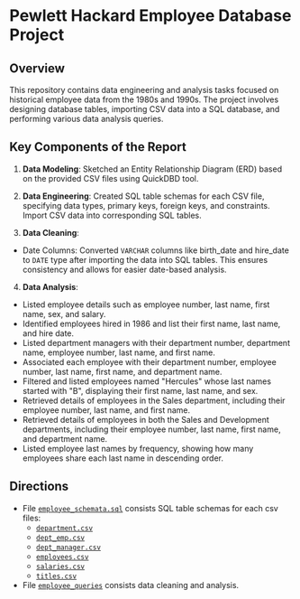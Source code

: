 # Pewlett Hackard Employee Database Project

## Overview

This repository contains data engineering and analysis tasks focused on historical employee data from the 1980s and 1990s. The project involves designing database tables, importing CSV data into a SQL database, and performing various data analysis queries.

## Key Components of the Report
1. **Data Modeling**: Sketched an Entity Relationship Diagram (ERD) based on the provided CSV files using QuickDBD tool.

2. **Data Engineering**: Created SQL table schemas for each CSV file, specifying data types, primary keys, foreign keys, and constraints. Import CSV data into corresponding SQL tables.

3. **Data Cleaning**:
- Date Columns: Converted `VARCHAR` columns like birth_date and hire_date to `DATE` type after importing the data into SQL tables. This ensures consistency and allows for easier date-based analysis.

4. **Data Analysis**:
- Listed employee details such as employee number, last name, first name, sex, and salary.
- Identified employees hired in 1986 and list their first name, last name, and hire date.
- Listed department managers with their department number, department name, employee number, last name, and first name.
- Associated each employee with their department number, employee number, last name, first name, and department name.
- Filtered and listed employees named "Hercules" whose last names started with "B", displaying their first name, last name, and sex.
- Retrieved details of employees in the Sales department, including their employee number, last name, and first name.
- Retrieved details of employees in both the Sales and Development departments, including their employee number, last name, first name, and department name.
- Listed employee last names by frequency, showing how many employees share each last name in descending order.

## Directions
- File <code style ="color:blue">[employee_schemata.sql](https://github.com/Ernawaty2024/sql-challenge/blob/main/EmployeeSQL/employee_schemata.sql)</code>  consists SQL table schemas for each csv files:
    - <code style ="color:blue">[department.csv](https://github.com/Ernawaty2024/sql-challenge/blob/main/EmployeeSQL/data/departments.csv)</code> 
    - <code style ="color:blue">[dept_emp.csv](https://github.com/Ernawaty2024/sql-challenge/blob/main/EmployeeSQL/data/dept_emp.csv)</code> 
    - <code style ="color:blue">[dept_manager.csv](https://github.com/Ernawaty2024/sql-challenge/blob/main/EmployeeSQL/data/dept_manager.csv)</code> 
    - <code style ="color:blue">[employees.csv](https://github.com/Ernawaty2024/sql-challenge/blob/main/EmployeeSQL/data/employees.csv)</code> 
    - <code style ="color:blue">[salaries.csv](https://github.com/Ernawaty2024/sql-challenge/blob/main/EmployeeSQL/data/salaries.csv)</code> 
    - <code style ="color:blue">[titles.csv](https://github.com/Ernawaty2024/sql-challenge/blob/main/EmployeeSQL/data/titles.csv)</code> 
- File <code style ="color:blue">[employee_queries](https://github.com/Ernawaty2024/sql-challenge/blob/main/EmployeeSQL/employee_queries.sql)</code>  consists data cleaning and analysis.